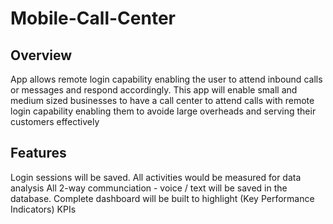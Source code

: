 # Mobile-Call-Center

## Overview
App allows remote login capability enabling the user to attend inbound calls or messages and respond accordingly. This app will enable small and medium sized businesses to have a call center to attend calls with remote login capability enabling them to avoide large overheads and serving their customers effectively


## Features
Login sessions will be saved.
All activities would be measured for data analysis
All 2-way communciation - voice / text will be saved in the database.
Complete dashboard will be built to highlight (Key Performance Indicators) KPIs

